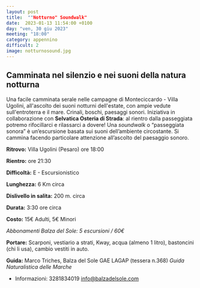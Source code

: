 ```yaml
---
layout: post
title:  ""Notturno" Soundwalk"
date:  2023-01-13 11:54:00 +0100
day: "ven, 30 giu 2023"
meeting: "18:00"
category: appennino 
difficult: 2
image: notturnosound.jpg
---
```


## Camminata nel silenzio e nei suoni della natura notturna

Una facile camminata serale nelle campagne di Monteciccardo - Villa Ugolini, all'ascolto dei suoni notturni dell'estate, con ampie vedute sull'entroterra e il mare. Crinali, boschi, paesaggi sonori.
Iniziativa in collaborazione con **Selvatica Osteria di Strada**: al rientro dalla passeggiata potremo rifocillarci e rilassarci a dovere!
Una *soundwalk* o “passeggiata sonora” è un’escursione basata sui suoni dell’ambiente circostante. Si cammina facendo particolare attenzione all’ascolto del paesaggio sonoro. 


**Ritrovo:** Villa Ugolini (Pesaro) ore 18:00

**Rientro:** ore 21:30 

**Difficoltà:** E - Escursionistico

**Lunghezza:** 6 Km circa

**Dislivello in salita:** 200 m. circa

**Durata:** 3:30 ore circa

**Costo:** 15€ Adulti, 5€ Minori

*Abbonamenti Balza del Sole: 5 escursioni / 60€*

**Portare:** Scarponi, vestiario a strati, Kway, acqua (almeno 1 litro), bastoncini (chi li usa), cambio vestiti in auto.

**Guida:** Marco Triches, Balza del Sole GAE LAGAP (tessera n.368)
*Guida Naturalistica delle Marche*
+ Informazioni:    3281834019    info@balzadelsole.com
